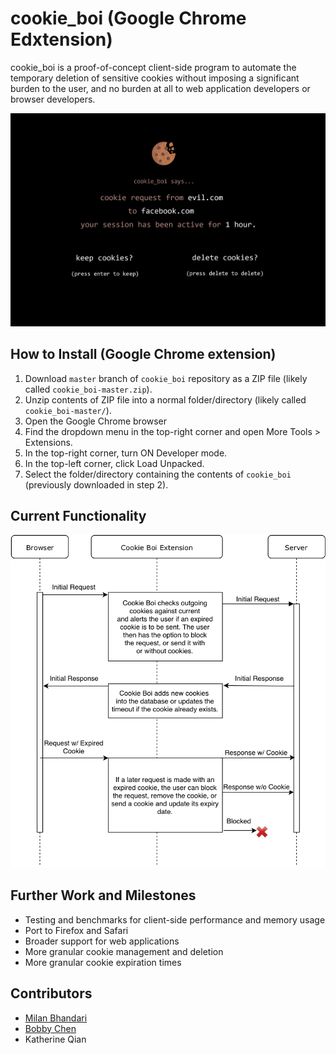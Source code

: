 # cookie_boi (Google Chrome Edxtension)

cookie\_boi is a proof-of-concept client-side program to automate the temporary deletion of sensitive cookies without imposing a significant burden to the user, and no burden at all to web application developers or browser developers.

![](https://github.com/milanb17/cookie_boi/blob/master/cookieboi_demo.png?raw=true)

## How to Install (Google Chrome extension)
1. Download `master` branch of `cookie_boi` repository as a ZIP file (likely called `cookie_boi-master.zip`).
2. Unzip contents of ZIP file into a normal folder/directory (likely called `cookie_boi-master/`).
3. Open the Google Chrome browser
4. Find the dropdown menu in the top-right corner and open More Tools > Extensions.
5. In the top-right corner, turn ON Developer mode.
6. In the top-left corner, click Load Unpacked.
7. Select the folder/directory containing the contents of `cookie_boi` (previously downloaded in step 2).

## Current Functionality
![](https://github.com/milanb17/cookie_boi/blob/master/CookieBoiNetwork.png)

## Further Work and Milestones
- Testing and benchmarks for client-side performance and memory usage
- Port to Firefox and Safari
- Broader support for web applications
- More granular cookie management and deletion
- More granular cookie expiration times

## Contributors
- [Milan Bhandari](https://github.com/milanb17)
- [Bobby Chen](https://github.com/chenbobby)
- Katherine Qian
